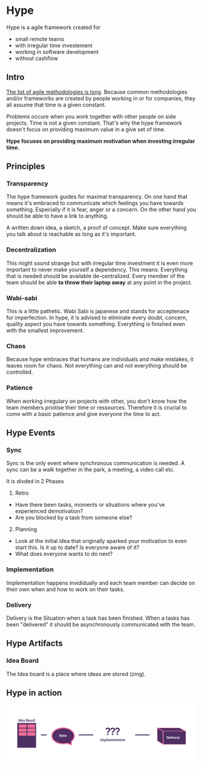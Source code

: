 # Hype
Hype is a agile framework created for

* small remote teams
* with irregular time investement
* working in software development
* without cashflow


## Intro

[The list of agile methodologies is long](http://noop.nl/2008/07/the-definitive-list-of-software-development-methodologies.html). Because common methodologies and/or frameworks are created by people working in or for companies, they all assume that time is a given constant.

Problems occure when you work together with other people on side projects. Time is not a given constant.
That's why the hype framework doesn't focus on providing maximum value in a give set of time.

**Hype focuses on providing maximum motivation when investing irregular time.**



## Principles

### Transparency

The hype framework guides for maximal transparency. On one hand that means it's embraced to communicate which feelings you have towards something. Especially if it is fear, anger or a concern. On the other hand you should be able to have a link to anything.

A written down idea, a sketch, a proof of concept. Make sure everything you talk about is reachable as long as it's important.

### Decentralization

This might sound strange but with irregular time investment it is even more important to never make yourself a dependency. This means: Everything that is needed should be available de-centralized. Every member of the team should be able **to throw their laptop away** at any point in the project.

### Wabi-sabi

This is a little pathetic. Wabi Sabi is japanese and stands for acceptenace for imperfection. In hype, it is advised to eliminate every doubt, concern, quality aspect you have towards something. Everything is finished even with the smallest improvement.

### Chaos

Because hype embraces that humans are individuals and make mistakes, it leaves room for chaos. Not everything can and not everything should be controlled. 

### Patience

When working irregulary on projects with other, you don't know how the team members priotise their time or ressources. Therefore it is crucial to come with a basic patience and give everyone the time to act.



## Hype Events

### Sync

Sync is the only event where synchronous communication is needed.
A sync can be a walk together in the park, a meeting, a video call etc.

It is divded in 2 Phases

1. Retro

  * Have there been tasks, moments or situations where you've experienced demotivation?
  * Are you blocked by a task from someone else?

2. Planning

  * Look at the initial idea that originally sparked your motivation to even start this. Is it up to date? Is everyone aware of it?
  * What does everyone wants to do next?


### Implementation

Implementation happens invididually and each team member can decide on their own when and how to work on their tasks.

### Delivery

Delivery is the Situation when a task has been finished.
When a tasks has been "delivered" it should be asynchronously communicated with the team.

## Hype Artifacts


### Idea Board

The Idea board is a place where ideas are stored (zing).



## Hype in action

![Hype in action](/inaction.png)
